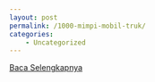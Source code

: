 ```yaml
---
layout: post
permalink: /1000-mimpi-mobil-truk/
categories:
    - Uncategorized
---
```


[Baca Selengkapnya](/06)